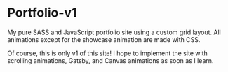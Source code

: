 # Portfolio-v1

My pure SASS and JavaScript portfolio site using a custom grid layout. All animations except for the showcase animation are made with CSS.

Of course, this is only v1 of this site! I hope to implement the site with scrolling animations, Gatsby, and Canvas animations as soon as I learn.
